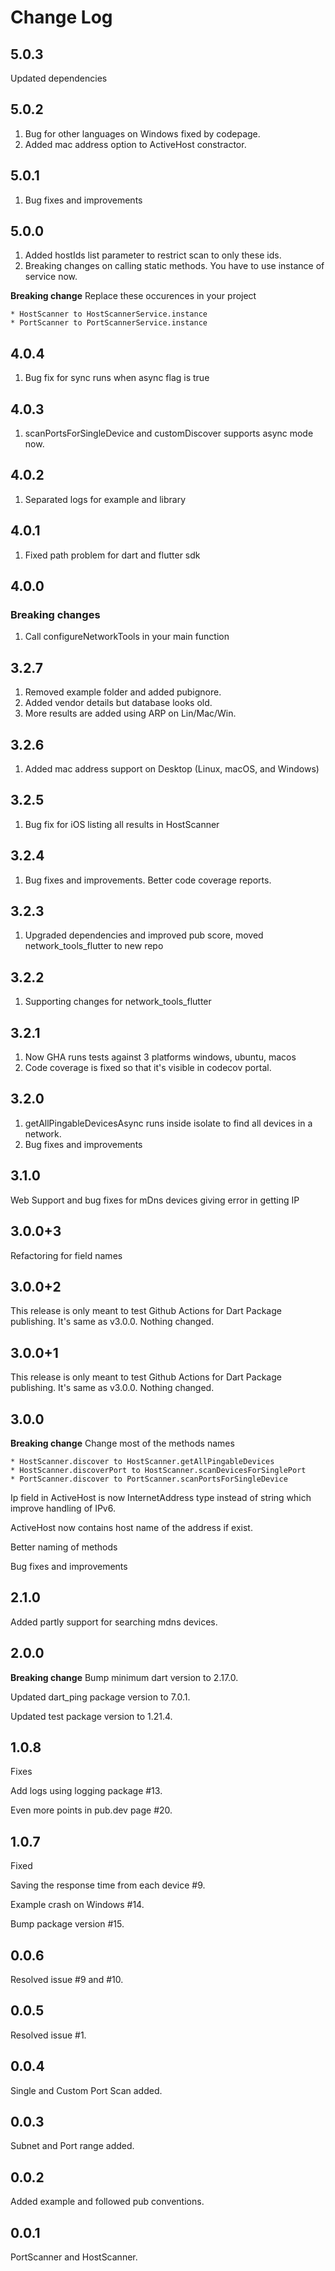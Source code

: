 # Change Log

## 5.0.3
Updated dependencies

## 5.0.2
1. Bug for other languages on Windows fixed by codepage.
2. Added mac address option to ActiveHost constractor.

## 5.0.1
1. Bug fixes and improvements

## 5.0.0
1. Added hostIds list parameter to restrict scan to only these ids.
2. Breaking changes on calling static methods. You have to use instance of service now.

**Breaking change** Replace these occurences in your project

    * HostScanner to HostScannerService.instance
    * PortScanner to PortScannerService.instance

## 4.0.4
1. Bug fix for sync runs when async flag is true

## 4.0.3
1. scanPortsForSingleDevice and customDiscover supports async mode now.

## 4.0.2
1. Separated logs for example and library

## 4.0.1
1. Fixed path problem for dart and flutter sdk

## 4.0.0
### Breaking changes

1. Call configureNetworkTools in your main function


## 3.2.7

1. Removed example folder and added pubignore.
2. Added vendor details but database looks old. 
3. More results are added using ARP on Lin/Mac/Win.

## 3.2.6

1. Added mac address support on Desktop (Linux, macOS, and Windows)

## 3.2.5

1. Bug fix for iOS listing all results in HostScanner

## 3.2.4

1. Bug fixes and improvements. Better code coverage reports.

## 3.2.3

1. Upgraded dependencies and improved pub score, moved network_tools_flutter to new repo

## 3.2.2

1. Supporting changes for network_tools_flutter

## 3.2.1

1. Now GHA runs tests against 3 platforms windows, ubuntu, macos
2. Code coverage is fixed so that it's visible in codecov portal.

## 3.2.0

1. getAllPingableDevicesAsync runs inside isolate to find all devices in a network.
2. Bug fixes and improvements

## 3.1.0

Web Support and bug fixes for mDns devices giving error in getting IP

## 3.0.0+3

Refactoring for field names

## 3.0.0+2

This release is only meant to test Github Actions for Dart Package publishing. It's same as v3.0.0. Nothing changed.

## 3.0.0+1

This release is only meant to test Github Actions for Dart Package publishing. It's same as v3.0.0. Nothing changed.

## 3.0.0

**Breaking change** Change most of the methods names

    * HostScanner.discover to HostScanner.getAllPingableDevices
    * HostScanner.discoverPort to HostScanner.scanDevicesForSinglePort
    * PortScanner.discover to PortScanner.scanPortsForSingleDevice

Ip field in ActiveHost is now InternetAddress type instead of string which improve handling of IPv6.

ActiveHost now contains host name of the address if exist.

Better naming of methods

Bug fixes and improvements

## 2.1.0

Added partly support for searching mdns devices.

## 2.0.0

**Breaking change** Bump minimum dart version to 2.17.0.

Updated dart_ping package version to 7.0.1.

Updated test package version to 1.21.4.

## 1.0.8

Fixes

Add logs using logging package #13.

Even more points in pub.dev page #20.

## 1.0.7

Fixed

Saving the response time from each device #9.

Example crash on Windows #14.

Bump package version #15.

## 0.0.6

Resolved issue #9 and #10.

## 0.0.5

Resolved issue #1.

## 0.0.4

Single and Custom Port Scan added.

## 0.0.3

Subnet and Port range added.

## 0.0.2

Added example and followed pub conventions.

## 0.0.1

PortScanner and HostScanner.
